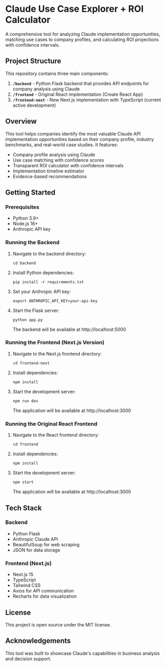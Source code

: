 # Claude Use Case Explorer + ROI Calculator

A comprehensive tool for analyzing Claude implementation opportunities, matching use cases to company profiles, and calculating ROI projections with confidence intervals.

## Project Structure

This repository contains three main components:

1. **`/backend`** - Python Flask backend that provides API endpoints for company analysis using Claude
2. **`/frontend`** - Original React implementation (Create React App)
3. **`/frontend-next`** - New Next.js implementation with TypeScript (current active development)

## Overview

This tool helps companies identify the most valuable Claude API implementation opportunities based on their company profile, industry benchmarks, and real-world case studies. It features:

- Company profile analysis using Claude
- Use case matching with confidence scores
- Transparent ROI calculator with confidence intervals
- Implementation timeline estimator
- Evidence-based recommendations

## Getting Started

### Prerequisites
- Python 3.9+
- Node.js 16+
- Anthropic API key

### Running the Backend
1. Navigate to the backend directory:
   ```
   cd backend
   ```
2. Install Python dependencies:
   ```
   pip install -r requirements.txt
   ```
3. Set your Anthropic API key:
   ```
   export ANTHROPIC_API_KEY=your-api-key
   ```
4. Start the Flask server:
   ```
   python app.py
   ```
   The backend will be available at http://localhost:5000

### Running the Frontend (Next.js Version)
1. Navigate to the Next.js frontend directory:
   ```
   cd frontend-next
   ```
2. Install dependencies:
   ```
   npm install
   ```
3. Start the development server:
   ```
   npm run dev
   ```
   The application will be available at http://localhost:3000

### Running the Original React Frontend
1. Navigate to the React frontend directory:
   ```
   cd frontend
   ```
2. Install dependencies:
   ```
   npm install
   ```
3. Start the development server:
   ```
   npm start
   ```
   The application will be available at http://localhost:3000

## Tech Stack

### Backend
- Python Flask
- Anthropic Claude API
- BeautifulSoup for web scraping
- JSON for data storage

### Frontend (Next.js)
- Next.js 15
- TypeScript
- Tailwind CSS
- Axios for API communication
- Recharts for data visualization

## License
This project is open source under the MIT license.

## Acknowledgements
This tool was built to showcase Claude's capabilities in business analysis and decision support.
